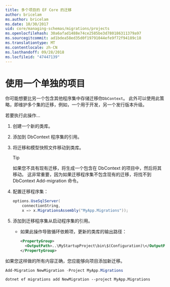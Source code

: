 ```yaml
---
title: 多个项目的 EF Core 的迁移
author: bricelam
ms.author: bricelam
ms.date: 10/30/2017
uid: core/managing-schemas/migrations/projects
ms.openlocfilehash: 30a6afad1488e74ce2585be3d780186311379a97
ms.sourcegitcommit: ad1bdea58ed35d0f19791044efe9f72f94189c18
ms.translationtype: MT
ms.contentlocale: zh-CN
ms.lasthandoff: 09/28/2018
ms.locfileid: "47447139"
---
```

<a name="using-a-separate-project"></a>使用一个单独的项目
========================
你可能想要比另一个包含其他程序集中存储迁移你`DbContext`。 此外可以使用此策略，即维护多个集的迁移，例如，一个用于开发，另一个发行版本升级。

若要执行此操作...

1. 创建一个新的类库。

2. 添加到 DbContext 程序集的引用。

3. 将迁移和模型快照文件移动到类库。
   > [!TIP]
   > 如果您不具有现有迁移，将生成一个包含在 DbContext 的项目中，然后将其移动。 这非常重要，因为如果迁移程序集不包含现有的迁移，将找不到 DbContext Add-migration 命令。

4. 配置迁移程序集：

   ``` csharp
   options.UseSqlServer(
       connectionString,
       x => x.MigrationsAssembly("MyApp.Migrations"));
   ```

5. 添加到迁移程序集从启动程序集的引用。
   * 如果此操作导致循环依赖项，更新的类库的输出路径：

     ``` xml
     <PropertyGroup>
       <OutputPath>..\MyStartupProject\bin\$(Configuration)\</OutputPath>
     </PropertyGroup>
     ```

如果您这样做的所有内容正确，您应能够向项目添加新迁移。

``` powershell
Add-Migration NewMigration -Project MyApp.Migrations
```
``` Console
dotnet ef migrations add NewMigration --project MyApp.Migrations
```
